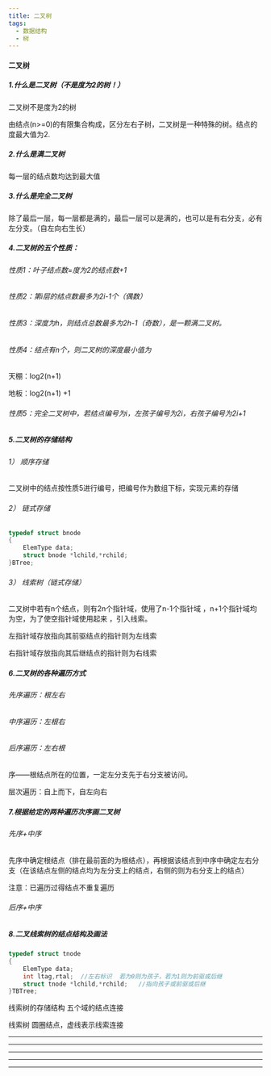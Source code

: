 ```yaml
---
title: 二叉树
tags:
  - 数据结构
  - 树
---
```


#### 二叉树

##### 1.什么是二叉树（不是度为2的树！）

二叉树不是度为2的树

由结点(n>=0)的有限集合构成，区分左右子树，二叉树是一种特殊的树。结点的度最大值为2.



##### 2.什么是满二叉树

每一层的结点数均达到最大值



##### 3.什么是完全二叉树

除了最后一层，每一层都是满的，最后一层可以是满的，也可以是有右分支，必有左分支。（自左向右生长） 



##### 4.二叉树的五个性质：

###### 性质1：叶子结点数=度为2的结点数+1

###### 性质2：第i层的结点数最多为2i-1个（偶数）

###### 性质3：深度为h，则结点总数最多为2h-1（奇数），是一颗满二叉树。

###### 性质4：结点有n个，则二叉树的深度最小值为

天棚：log2(n+1)

地板：log2(n+1) +1

###### 性质5：完全二叉树中，若结点编号为i，左孩子编号为2i，右孩子编号为2i+1



##### 5.二叉树的存储结构

###### 1） 顺序存储

二叉树中的结点按性质5进行编号，把编号作为数组下标，实现元素的存储

###### 2） 链式存储

```c
typedef struct bnode
{
    ElemType data;
    struct bnode *lchild,*rchild;
}BTree;
```



###### 3） 线索树（链式存储）

二叉树中若有n个结点，则有2n个指针域，使用了n-1个指针域 ，n+1个指针域均为空，为了使空指针域使用起来 ，引入线索。

左指针域存放指向其前驱结点的指针则为左线索

右指针域存放指向其后继结点的指针则为右线索



##### 6.二叉树的各种遍历方式

###### 先序遍历：根左右

###### 中序遍历：左根右

###### 后序遍历：左右根

序——根结点所在的位置，一定左分支先于右分支被访问。

层次遍历：自上而下，自左向右



##### 7.根据给定的两种遍历次序画二叉树

###### 先序+中序

先序中确定根结点（排在最前面的为根结点），再根据该结点到中序中确定左右分支（在该结点左侧的结点均为左分支上的结点，右侧的则为右分支上的结点）

注意：已遍历过得结点不重复遍历

###### 后序+中序



##### 8.二叉线索树的结点结构及画法

```c
typedef struct tnode
{
    ElemType data;
    int ltag,rtal;	//左右标识	若为0则为孩子，若为1则为前驱或后继
    struct tnode *lchild,*rchild;	//指向孩子或前驱或后继
}TBTree;
```

线索树的存储结构		五个域的结点连接

线索树			圆圈结点，虚线表示线索连接

<hr>

<hr>

<hr>

<hr>

<hr>





